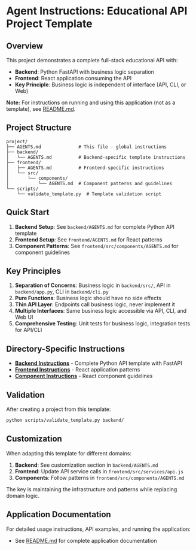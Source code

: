 # Agent Instructions: Educational API Project Template

## Overview

This project demonstrates a complete full-stack educational API with:
- **Backend**: Python FastAPI with business logic separation
- **Frontend**: React application consuming the API
- **Key Principle**: Business logic is independent of interface (API, CLI, or Web)

**Note:** For instructions on running and using this application (not as a template), see [README.md](README.md).

## Project Structure

```
project/
├── AGENTS.md              # This file - global instructions
├── backend/
│   └── AGENTS.md          # Backend-specific template instructions
├── frontend/
│   ├── AGENTS.md          # Frontend-specific instructions
│   └── src/
│       └── components/
│           └── AGENTS.md  # Component patterns and guidelines
└── scripts/
    └── validate_template.py  # Template validation script
```

## Quick Start

1. **Backend Setup**: See `backend/AGENTS.md` for complete Python API template
2. **Frontend Setup**: See `frontend/AGENTS.md` for React patterns
3. **Component Patterns**: See `frontend/src/components/AGENTS.md` for component guidelines

## Key Principles

1. **Separation of Concerns**: Business logic in `backend/src/`, API in `backend/app.py`, CLI in `backend/cli.py`
2. **Pure Functions**: Business logic should have no side effects
3. **Thin API Layer**: Endpoints call business logic, never implement it
4. **Multiple Interfaces**: Same business logic accessible via API, CLI, and Web UI
5. **Comprehensive Testing**: Unit tests for business logic, integration tests for API/CLI

## Directory-Specific Instructions

- **[Backend Instructions](backend/AGENTS.md)** - Complete Python API template with FastAPI
- **[Frontend Instructions](frontend/AGENTS.md)** - React application patterns
- **[Component Instructions](frontend/src/components/AGENTS.md)** - React component guidelines

## Validation

After creating a project from this template:

```bash
python scripts/validate_template.py backend/
```

## Customization

When adapting this template for different domains:

1. **Backend**: See customization section in `backend/AGENTS.md`
2. **Frontend**: Update API service calls in `frontend/src/services/api.js`
3. **Components**: Follow patterns in `frontend/src/components/AGENTS.md`

The key is maintaining the infrastructure and patterns while replacing domain logic.

## Application Documentation

For detailed usage instructions, API examples, and running the application:
- See [README.md](README.md) for complete application documentation

